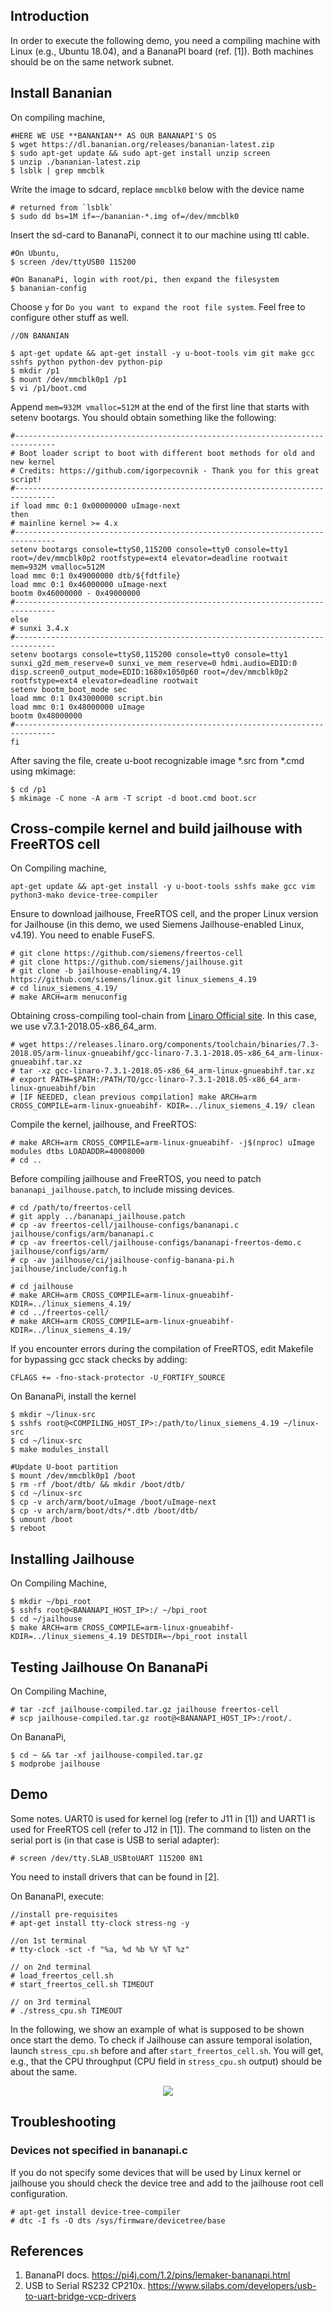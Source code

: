 ## Introduction

In order to execute the following demo, you need a compiling machine with Linux (e.g., Ubuntu 18.04), and a BananaPI board (ref. [1]). 
Both machines should be on the same network subnet.

## Install Bananian

On compiling machine,
```
#HERE WE USE **BANANIAN** AS OUR BANANAPI'S OS
$ wget https://dl.bananian.org/releases/bananian-latest.zip
$ sudo apt-get update && sudo apt-get install unzip screen
$ unzip ./bananian-latest.zip
$ lsblk | grep mmcblk
```

Write the image to sdcard, replace `mmcblk0` below with the device name
```
# returned from `lsblk`
$ sudo dd bs=1M if=~/bananian-*.img of=/dev/mmcblk0
```

Insert the sd-card to BananaPi, connect it to our machine using ttl cable.
```
#On Ubuntu,
$ screen /dev/ttyUSB0 115200

#On BananaPi, login with root/pi, then expand the filesystem
$ bananian-config

```

Choose `y` for `Do you want to expand the root file system`.
Feel free to configure other stuff as well.

```
//ON BANANIAN

$ apt-get update && apt-get install -y u-boot-tools vim git make gcc sshfs python python-dev python-pip
$ mkdir /p1
$ mount /dev/mmcblk0p1 /p1
$ vi /p1/boot.cmd

```

Append ``mem=932M vmalloc=512M`` at the end of the first line that starts with setenv bootargs.
You should obtain something like the following:

```
#-------------------------------------------------------------------------------
# Boot loader script to boot with different boot methods for old and new kernel
# Credits: https://github.com/igorpecovnik - Thank you for this great script!
#-------------------------------------------------------------------------------
if load mmc 0:1 0x00000000 uImage-next
then
# mainline kernel >= 4.x
#-------------------------------------------------------------------------------
setenv bootargs console=ttyS0,115200 console=tty0 console=tty1 root=/dev/mmcblk0p2 rootfstype=ext4 elevator=deadline rootwait mem=932M vmalloc=512M
load mmc 0:1 0x49000000 dtb/${fdtfile}
load mmc 0:1 0x46000000 uImage-next
bootm 0x46000000 - 0x49000000
#-------------------------------------------------------------------------------
else
# sunxi 3.4.x
#-------------------------------------------------------------------------------
setenv bootargs console=ttyS0,115200 console=tty0 console=tty1 sunxi_g2d_mem_reserve=0 sunxi_ve_mem_reserve=0 hdmi.audio=EDID:0 disp.screen0_output_mode=EDID:1680x1050p60 root=/dev/mmcblk0p2 rootfstype=ext4 elevator=deadline rootwait
setenv bootm_boot_mode sec
load mmc 0:1 0x43000000 script.bin
load mmc 0:1 0x48000000 uImage
bootm 0x48000000
#-------------------------------------------------------------------------------
fi
```

After saving the file, create u-boot recognizable image *.src from *.cmd using mkimage:

```
$ cd /p1
$ mkimage -C none -A arm -T script -d boot.cmd boot.scr
```

## Cross-compile kernel and build jailhouse with FreeRTOS cell

On Compiling machine, 
```
apt-get update && apt-get install -y u-boot-tools sshfs make gcc vim python3-mako device-tree-compiler 
```

Ensure to download jailhouse, FreeRTOS cell, and the proper Linux version for Jailhouse (in this demo, we used Siemens Jailhouse-enabled Linux, v4.19). You need to enable FuseFS.

```
# git clone https://github.com/siemens/freertos-cell
# git clone https://github.com/siemens/jailhouse.git
# git clone -b jailhouse-enabling/4.19 https://github.com/siemens/linux.git linux_siemens_4.19
# cd linux_siemens_4.19/
# make ARCH=arm menuconfig 
````

Obtaining cross-compiling tool-chain from [Linaro Official site](https://www.linaro.org/downloads/). In this case, we use v7.3.1-2018.05-x86_64_arm.

```
# wget https://releases.linaro.org/components/toolchain/binaries/7.3-2018.05/arm-linux-gnueabihf/gcc-linaro-7.3.1-2018.05-x86_64_arm-linux-gnueabihf.tar.xz
# tar -xz gcc-linaro-7.3.1-2018.05-x86_64_arm-linux-gnueabihf.tar.xz
# export PATH=$PATH:/PATH/TO/gcc-linaro-7.3.1-2018.05-x86_64_arm-linux-gnueabihf/bin
# [IF NEEDED, clean previous compilation] make ARCH=arm CROSS_COMPILE=arm-linux-gnueabihf- KDIR=../linux_siemens_4.19/ clean
```

Compile the kernel, jailhouse, and FreeRTOS:
```
# make ARCH=arm CROSS_COMPILE=arm-linux-gnueabihf- -j$(nproc) uImage modules dtbs LOADADDR=40008000
# cd ..
```
Before compiling jailhouse and FreeRTOS, you need to patch ``bananapi_jailhouse.patch``, to include missing devices.

```
# cd /path/to/freertos-cell 
# git apply ../bananapi_jailhouse.patch
# cp -av freertos-cell/jailhouse-configs/bananapi.c jailhouse/configs/arm/bananapi.c
# cp -av freertos-cell/jailhouse-configs/bananapi-freertos-demo.c jailhouse/configs/arm/
# cp -av jailhouse/ci/jailhouse-config-banana-pi.h jailhouse/include/config.h

# cd jailhouse
# make ARCH=arm CROSS_COMPILE=arm-linux-gnueabihf- KDIR=../linux_siemens_4.19/
# cd ../freertos-cell/
# make ARCH=arm CROSS_COMPILE=arm-linux-gnueabihf- KDIR=../linux_siemens_4.19/
```

If you encounter errors during the compilation of FreeRTOS, edit Makefile for bypassing gcc stack checks by adding:

```
CFLAGS += -fno-stack-protector -U_FORTIFY_SOURCE
````

On BananaPi, install the kernel
```
$ mkdir ~/linux-src
$ sshfs root@<COMPILING_HOST_IP>:/path/to/linux_siemens_4.19 ~/linux-src
$ cd ~/linux-src
$ make modules_install

#Update U-boot partition
$ mount /dev/mmcblk0p1 /boot
$ rm -rf /boot/dtb/ && mkdir /boot/dtb/
$ cd ~/linux-src
$ cp -v arch/arm/boot/uImage /boot/uImage-next
$ cp -v arch/arm/boot/dts/*.dtb /boot/dtb/
$ umount /boot
$ reboot
```

## Installing Jailhouse

On Compiling Machine,

```
$ mkdir ~/bpi_root
$ sshfs root@<BANANAPI_HOST_IP>:/ ~/bpi_root
$ cd ~/jailhouse
$ make ARCH=arm CROSS_COMPILE=arm-linux-gnueabihf- KDIR=../linux_siemens_4.19 DESTDIR=~/bpi_root install
```

## Testing Jailhouse On BananaPi

On Compiling Machine,
```
# tar -zcf jailhouse-compiled.tar.gz jailhouse freertos-cell
# scp jailhouse-compiled.tar.gz root@<BANANAPI_HOST_IP>:/root/.
```
On BananaPi,
```
$ cd ~ && tar -xf jailhouse-compiled.tar.gz
$ modprobe jailhouse
```

## Demo

Some notes. UART0 is used for kernel log (refer to J11 in [1]) and UART1 is used for FreeRTOS cell (refer to J12 in [1]).
The command to listen on the serial port is (in that case is USB to serial adapter):

```
# screen /dev/tty.SLAB_USBtoUART 115200 8N1
```

You need to install drivers that can be found in [2].

On BananaPI, execute:

```
//install pre-requisites
# apt-get install tty-clock stress-ng -y

//on 1st terminal
# tty-clock -sct -f "%a, %d %b %Y %T %z"

// on 2nd terminal
# load_freertos_cell.sh 
# start_freertos_cell.sh TIMEOUT

// on 3rd terminal
# ./stress_cpu.sh TIMEOUT
```

In the following, we show an example of what is supposed to be shown once start the demo. To check if Jailhouse can assure temporal isolation,
launch ``stress_cpu.sh`` before and after ``start_freertos_cell.sh``. You will get, e.g., that the CPU throughput (CPU field in ``stress_cpu.sh``
output) should be about the same.

<div style="text-align:center"><img src="imgs/demo_example.png" /></div>

## Troubleshooting

### Devices not specified in bananapi.c

If you do not specify some devices that will be used by Linux kernel or jailhouse you should check the device tree and add to the jailhouse root cell configuration.

```
# apt-get install device-tree-compiler
# dtc -I fs -O dts /sys/firmware/devicetree/base
```
## References


1. BananaPI docs. https://pi4j.com/1.2/pins/lemaker-bananapi.html
2. USB to Serial RS232 CP210x. https://www.silabs.com/developers/usb-to-uart-bridge-vcp-drivers

